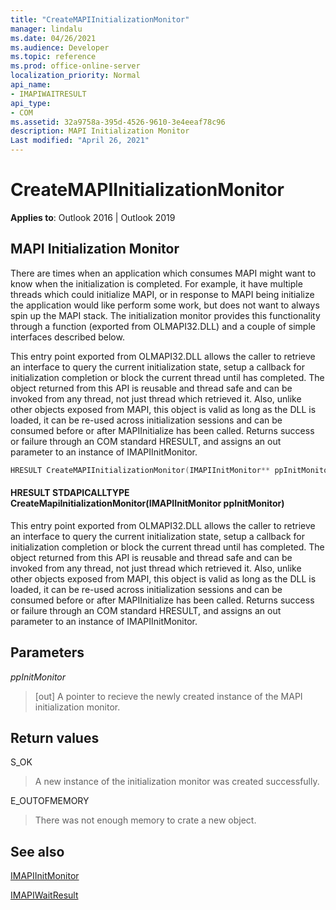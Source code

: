 ```yaml
---
title: "CreateMAPIInitializationMonitor" 
manager: lindalu
ms.date: 04/26/2021
ms.audience: Developer
ms.topic: reference
ms.prod: office-online-server
localization_priority: Normal
api_name:
- IMAPIWAITRESULT
api_type:
- COM
ms.assetid: 32a9758a-395d-4526-9610-3e4eeaf78c96
description: MAPI Initialization Monitor
Last modified: "April 26, 2021"
---
```


# CreateMAPIInitializationMonitor

**Applies to**: Outlook 2016 | Outlook 2019
  
## MAPI Initialization Monitor

There are times when an application which consumes MAPI might want to know when the initialization is completed. For example, it have multiple threads which could initialize MAPI, or in response to MAPI being initialize the application would like perform some work, but does not want to always spin up the MAPI stack. The initialization monitor provides this functionality through a function (exported from OLMAPI32.DLL) and a couple of simple interfaces described below.

This entry point exported from OLMAPI32.DLL allows the caller to retrieve an interface to query the current initialization state, setup a callback for initialization completion or block the current thread until has completed. The object returned from this API is reusable and thread safe and can be invoked from any thread, not just thread which retrieved it. Also, unlike other objects exposed from MAPI, this object is valid as long as the DLL is loaded, it can be re-used across initialization sessions and can be consumed before or after MAPIInitialize has been called. Returns success or failure through an COM standard HRESULT, and assigns an out parameter to an instance of IMAPIInitMonitor.

```cpp
HRESULT CreateMAPIInitializationMonitor(IMAPIInitMonitor** ppInitMonitor); 
```
#### HRESULT STDAPICALLTYPE CreateMapiInitializationMonitor(IMAPIInitMonitor ppInitMonitor)

This entry point exported from OLMAPI32.DLL allows the caller to retrieve an interface to query the current initialization state, setup a callback for initialization completion or block the current thread until has completed. The object returned from this API is reusable and thread safe and can be invoked from any thread, not just thread which retrieved it. Also, unlike other objects exposed from MAPI, this object is valid as long as the DLL is loaded, it can be re-used across initialization sessions and can be consumed before or after MAPIInitialize has been called. Returns success or failure through an COM standard HRESULT, and assigns an out parameter to an instance of IMAPIInitMonitor.
  
## Parameters
  
 _ppInitMonitor_
> [out] A pointer to recieve the newly created instance of the MAPI initialization monitor.
  
## Return values

S_OK
> A new instance of the initialization monitor was created successfully.

E_OUTOFMEMORY
> There was not enough memory to crate a new object.

## See also
[IMAPIInitMonitor](imapiinitmonitoriunknown.md)

[IMAPIWaitResult](imapiwaitresultiunknown.md)
